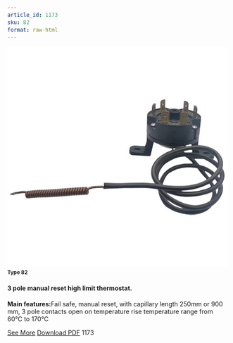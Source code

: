 ```yaml
---
article_id: 1173
sku: 82
format: raw-html
---
```

 <img src="../new-images/82.jpg" class="card-imgs mb-2">
 <small class="text-grey mb-2"><b>Type 82</b> </small>
 <h4>3 pole manual reset high limit thermostat.</h4>
 <p><b>Main features:</b>Fail safe, manual reset, with capillary length 250mm or 900 mm, 3 pole contacts open on temperature rise temperature range from 60&#xB0;C to 170&#xB0;C</p>
 <div class="btns">
 <a href="../en/3_pole_manual_reset_high_limit_thermostat-82.html" class="btn-red">See More</a>
 <a href="../en/pdf/1-63Three pole manual reset high limit, fail safe Type 8220130603.pdf" target="_blank" class="btn-red">Download PDF</a>
 <!-- <a href="http://www.ultimheat.com/cat1.html" target="_blank" class="access-link"> Access full catalogue <i class="fa fa-external-link" aria-hidden="true"></i> </a> -->
 <span class="number-btn">1173</span>
 </div>
 